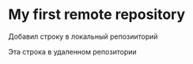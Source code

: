 # My first remote repository

Добавил строку в локальный репозииторий 

Эта строка в удаленном репозитории 

